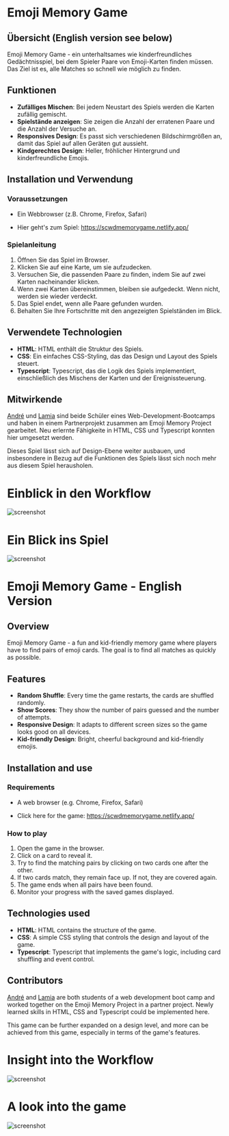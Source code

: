 # Emoji Memory Game

## Übersicht (English version see below)

Emoji Memory Game - ein unterhaltsames wie kinderfreundliches Gedächtnisspiel, bei dem Spieler Paare von Emoji-Karten finden müssen. Das Ziel ist es, alle Matches so schnell wie möglich zu finden.

## Funktionen

- **Zufälliges Mischen**: Bei jedem Neustart des Spiels werden die Karten zufällig gemischt.
- **Spielstände anzeigen**: Sie zeigen die Anzahl der erratenen Paare und die Anzahl der Versuche an.
- **Responsives Design**: Es passt sich verschiedenen Bildschirmgrößen an, damit das Spiel auf allen Geräten gut aussieht.
- **Kindgerechtes Design**: Heller, fröhlicher Hintergrund und kinderfreundliche Emojis.

## Installation und Verwendung

### Voraussetzungen

- Ein Webbrowser (z.B. Chrome, Firefox, Safari)

- Hier geht's zum Spiel:
  https://scwdmemorygame.netlify.app/

### Spielanleitung

1. Öffnen Sie das Spiel im Browser.
2. Klicken Sie auf eine Karte, um sie aufzudecken.
3. Versuchen Sie, die passenden Paare zu finden, indem Sie auf zwei Karten nacheinander klicken.
4. Wenn zwei Karten übereinstimmen, bleiben sie aufgedeckt. Wenn nicht, werden sie wieder verdeckt.
5. Das Spiel endet, wenn alle Paare gefunden wurden.
6. Behalten Sie Ihre Fortschritte mit den angezeigten Spielständen im Blick.

## Verwendete Technologien

- **HTML**: HTML enthält die Struktur des Spiels.
- **CSS**: Ein einfaches CSS-Styling, das das Design und Layout des Spiels steuert.
- **Typescript**: Typescript, das die Logik des Spiels implementiert, einschließlich des Mischens der Karten und der Ereignissteuerung.

## Mitwirkende

[André](https://github.com/cadeteandreEntwickler) und [Lamia](https://github.com/lamianicole) sind beide Schüler eines Web-Development-Bootcamps und haben in einem Partnerprojekt zusammen am Emoji Memory Project gearbeitet.
Neu erlernte Fähigkeite in HTML, CSS und Typescript konnten hier umgesetzt werden.

Dieses Spiel lässt sich auf Design-Ebene weiter ausbauen, und insbesondere in Bezug auf die Funktionen des Spiels lässt sich noch mehr aus diesem Spiel herausholen.

# Einblick in den Workflow

![screenshot](./src/assets/img/memory-game-flowchart.png)

# Ein Blick ins Spiel

![screenshot](./src/assets/img/screenshot-memo-game.png)

# Emoji Memory Game - English Version

## Overview

Emoji Memory Game - a fun and kid-friendly memory game where players have to find pairs of emoji cards. The goal is to find all matches as quickly as possible.

## Features

- **Random Shuffle**: Every time the game restarts, the cards are shuffled randomly.
- **Show Scores**: They show the number of pairs guessed and the number of attempts.
- **Responsive Design**: It adapts to different screen sizes so the game looks good on all devices.
- **Kid-friendly Design**: Bright, cheerful background and kid-friendly emojis.

## Installation and use

### Requirements

- A web browser (e.g. Chrome, Firefox, Safari)

- Click here for the game:
  https://scwdmemorygame.netlify.app/

### How to play

1. Open the game in the browser.
2. Click on a card to reveal it.
3. Try to find the matching pairs by clicking on two cards one after the other.
4. If two cards match, they remain face up. If not, they are covered again.
5. The game ends when all pairs have been found.
6. Monitor your progress with the saved games displayed.

## Technologies used

- **HTML**: HTML contains the structure of the game.
- **CSS**: A simple CSS styling that controls the design and layout of the game.
- **Typescript**: Typescript that implements the game's logic, including card shuffling and event control.

## Contributors

[André](https://github.com/cadeteandredeveloper) and [Lamia](https://github.com/lamianicole) are both students of a web development boot camp and worked together on the Emoji Memory Project in a partner project.
Newly learned skills in HTML, CSS and Typescript could be implemented here.

This game can be further expanded on a design level, and more can be achieved from this game, especially in terms of the game's features.

# Insight into the Workflow

![screenshot](./src/assets/img/memory-game-flowchart.png)

# A look into the game

![screenshot](./src/assets/img/screenshot-memo-game.png)
